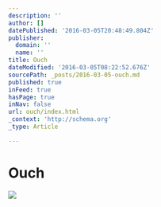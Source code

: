 ```yaml
---
description: ''
author: []
datePublished: '2016-03-05T20:48:49.804Z'
publisher:
  domain: ''
  name: ''
title: Ouch
dateModified: '2016-03-05T08:22:52.676Z'
sourcePath: _posts/2016-03-05-ouch.md
published: true
inFeed: true
hasPage: true
inNav: false
url: ouch/index.html
_context: 'http://schema.org'
_type: Article

---
```

# Ouch
![](https://the-grid-user-content.s3-us-west-2.amazonaws.com/75f6a436-37b3-4487-88ba-7a4b21627e3f.png)